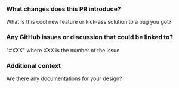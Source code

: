 ### What changes does this PR introduce?
What is this cool new feature or kick-ass solution to a bug you got?
### Any GitHub issues or discussion that could be linked to?
"#XXX" where XXX is the number of the issue
### Additional context
Are there any documentations for your design?

